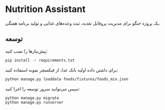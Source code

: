 # Nutrition Assistant

یک پروژه جنگو برای مدیریت پروفایل تغذیه، ثبت وعده‌های غذایی و تولید برنامه هفتگی.

## توسعه

پیش‌نیازها را نصب کنید:

```bash
pip install -r requirements.txt
```

برای داشتن داده اولیه بانک غذا، از فیکسچر نمونه استفاده کنید:

```bash
python manage.py loaddata foods/fixtures/foods_min.json
```

سپس می‌توانید سرور توسعه را اجرا کنید:

```bash
python manage.py migrate
python manage.py runserver
```
